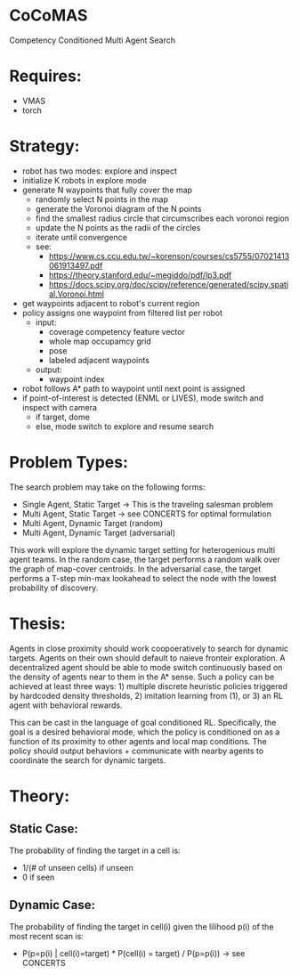 # CoCoMAS
Competency Conditioned Multi Agent Search

# Requires:
- VMAS
- torch

# Strategy:
- robot has two modes: explore and inspect
- initialize K robots in explore mode
- generate N waypoints that fully cover the map
    - randomly select N points in the map
    - generate the Voronoi diagram of the N points
    - find the smallest radius circle that circumscribes each voronoi region
    - update the N points as the radii of the circles
    - iterate until convergence
    - see: 
        - https://www.cs.ccu.edu.tw/~korenson/courses/cs5755/07021413061913497.pdf
        - https://theory.stanford.edu/~megiddo/pdf/lp3.pdf
        - https://docs.scipy.org/doc/scipy/reference/generated/scipy.spatial.Voronoi.html
- get waypoints adjacent to robot's current region
- policy assigns one waypoint from filtered list per robot
    - input:
        - coverage competency feature vector
        - whole map occupamcy grid
        - pose
        - labeled adjacent waypoints
    - output:
        - waypoint index
- robot follows A* path to waypoint until next point is assigned
- if point-of-interest is detected (ENML or LIVES), mode switch and inspect with camera
    - if target, dome
    - else, mode switch to explore and resume search

# Problem Types:
The search problem may take on the following forms: 
- Single Agent, Static Target -> This is the traveling salesman problem
- Multi Agent, Static Target -> see CONCERTS for optimal formulation
- Multi Agent, Dynamic Target (random)
- Multi Agent, Dynamic Target (adversarial)

This work will explore the dynamic target setting for heterogenious multi agent teams.
In the random case, the target performs a random walk over the graph of map-cover centroids. In the adversarial case, the target performs a T-step min-max lookahead to select the node with the lowest probability of discovery.

# Thesis:
Agents in close proximity should work coopoeratively to search for dynamic targets. Agents on their own should default to naieve fronteir exploration. A decentralized agent should be able to mode switch continuously based on the density of agents near to them in the A* sense. Such a policy can be achieved at least three ways: 1) multiple discrete heuristic policies triggered by hardcoded density thresholds, 2) imitation learning from (1), or 3) an RL agent with behavioral rewards.

This can be cast in the language of goal conditioned RL. Specifically, the goal is a desired behavioral mode, which the policy is conditioned on as a function of its proximity to other agents and local map conditions. The policy should output behaviors + communicate with nearby agents to coordinate the search for dynamic targets. 

# Theory:
## Static Case:
The probability of finding the target in a cell is: 
- 1/(# of unseen cells) if unseen
- 0 if seen

## Dynamic Case: 
The probability of finding the target in cell(i) given the lilihood p(i) of the most recent scan is:
- P(p=p(i) | cell(i)=target) * P(cell(i) = target) / P(p=p(i)) -> see CONCERTS
